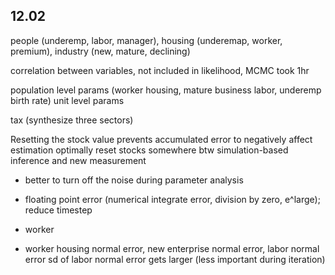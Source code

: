 ## 12.02
people (underemp, labor, manager), housing (underemap, worker, premium), industry (new, mature, declining)

correlation between variables, not included in likelihood, MCMC took 1hr 

population level params (worker housing, mature business labor, underemp birth rate)
unit level params

tax (synthesize three sectors)

Resetting the stock value prevents accumulated error to negatively affect estimation
optimally reset stocks somewhere btw simulation-based inference and new measurement

- better to turn off the noise during parameter analysis
- floating point error (numerical integrate error, division by zero, e^large); reduce timestep

- worker
- worker housing normal error, new enterprise normal error, labor normal error sd of labor normal error gets larger (less important during iteration)